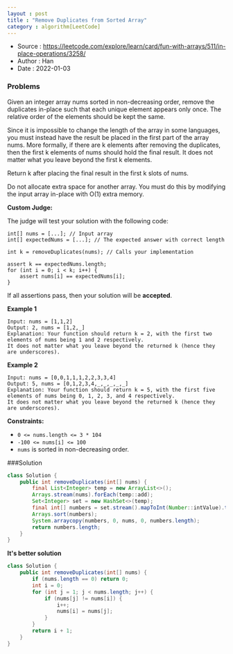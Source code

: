 ```yaml
---
layout : post
title : "Remove Duplicates from Sorted Array"
category : algorithm[LeetCode]
---
```


* Source : https://leetcode.com/explore/learn/card/fun-with-arrays/511/in-place-operations/3258/
* Author : Han
* Date   : 2022-01-03

### Problems

Given an integer array nums sorted in non-decreasing order, remove the duplicates in-place such that each unique element appears only once. The relative order of the elements should be kept the same.

Since it is impossible to change the length of the array in some languages, you must instead have the result be placed in the first part of the array nums. More formally, if there are k elements after removing the duplicates, then the first k elements of nums should hold the final result. It does not matter what you leave beyond the first k elements.

Return k after placing the final result in the first k slots of nums.

Do not allocate extra space for another array. You must do this by modifying the input array in-place with O(1) extra memory.

**Custom Judge:**

The judge will test your solution with the following code:
```
int[] nums = [...]; // Input array
int[] expectedNums = [...]; // The expected answer with correct length

int k = removeDuplicates(nums); // Calls your implementation

assert k == expectedNums.length;
for (int i = 0; i < k; i++) {
    assert nums[i] == expectedNums[i];
}
```

If all assertions pass, then your solution will be **accepted**.



**Example 1**
```
Input: nums = [1,1,2]
Output: 2, nums = [1,2,_]
Explanation: Your function should return k = 2, with the first two elements of nums being 1 and 2 respectively.
It does not matter what you leave beyond the returned k (hence they are underscores).
```

**Example 2**
```
Input: nums = [0,0,1,1,1,2,2,3,3,4]
Output: 5, nums = [0,1,2,3,4,_,_,_,_,_]
Explanation: Your function should return k = 5, with the first five elements of nums being 0, 1, 2, 3, and 4 respectively.
It does not matter what you leave beyond the returned k (hence they are underscores).
```

**Constraints:**

* `0 <= nums.length <= 3 * 104`
* `-100 <= nums[i] <= 100`
* `nums` is sorted in non-decreasing order.

###Solution
```java
class Solution {
    public int removeDuplicates(int[] nums) {
        final List<Integer> temp = new ArrayList<>();
        Arrays.stream(nums).forEach(temp::add);
        Set<Integer> set = new HashSet<>(temp);
        final int[] numbers = set.stream().mapToInt(Number::intValue).toArray();
        Arrays.sort(numbers);
        System.arraycopy(numbers, 0, nums, 0, numbers.length);
        return numbers.length;
    }
}
```

**It's better solution**
```java
class Solution {
    public int removeDuplicates(int[] nums) {
        if (nums.length == 0) return 0;
        int i = 0;
        for (int j = 1; j < nums.length; j++) {
            if (nums[j] != nums[i]) {
                i++;
                nums[i] = nums[j];
            }
        }
        return i + 1;
    }
}
```